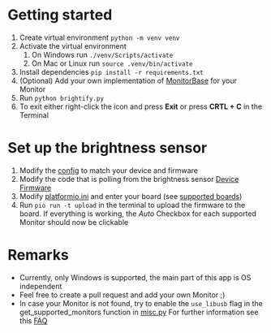 # Getting started
1. Create virtual environment `python -m venv venv`
2. Activate the virtual environment
   1. On Windows run `./venv/Scripts/activate`
   2. On Mac or Linux run  `source .venv/bin/activate`
3. Install dependencies `pip install -r requirements.txt`
4. (Optional) Add your own implementation of [MonitorBase](monitors/monitor_base.py) for your Monitor
5. Run `python brightify.py`
6. To exit either right-click the icon and press **Exit** or press **CRTL + C** in the Terminal

# Set up the brightness sensor
1. Modify the [config](config.py) to match your device and firmware
2. Modify the code that is polling from the brightness sensor [Device Firmware](firmware/src)
3. Modify [platformio.ini](firmware/platformio.ini) and enter your board (see [supported boards](https://docs.platformio.org/en/latest/boards/index.html))
4. Run `pio run -t upload` in the terminal to upload the firmware to the board.
If everything is working, the *Auto* Checkbox for each supported Monitor should now be clickable 

# Remarks
+ Currently, only Windows is supported, the main part of this app is OS independent
+ Feel free to create a pull request and add your own Monitor ;)
+ In case your Monitor is not found, try to enable the `use_libusb` flag in the get_supported_monitors function in [misc.py](misc.py)
For further information see this [FAQ](https://github.com/pyusb/pyusb/blob/master/docs/faq.rst)



